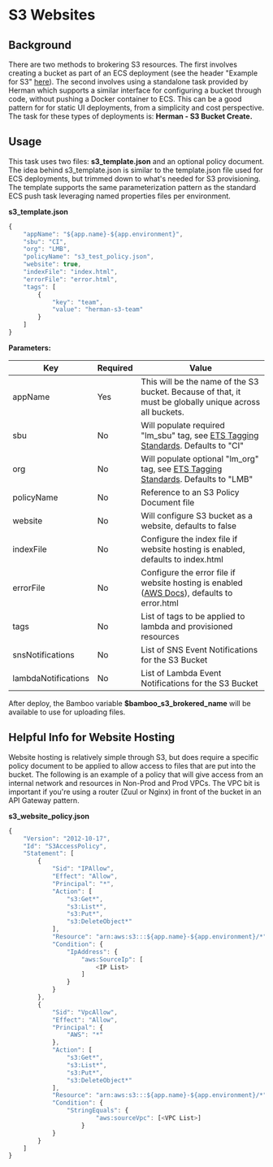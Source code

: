# S3 Websites

## <span class="underline">Background</span>

There are two methods to brokering S3 resources. The first involves
creating a bucket as part of an ECS deployment (see the header "Example
for S3"
[here](https://forge.lmig.com/wiki/pages/viewpage.action?pageId=78055744#s3Example)).
The second involves using a standalone task provided by Herman which
supports a similar interface for configuring a bucket through code,
without pushing a Docker container to ECS. This can be a good pattern
for for static UI deployments, from a simplicity and cost perspective.
The task for these types of deployments is: **Herman - S3 Bucket
Create.**

## <span class="underline">Usage</span>

This task uses two files: **s3\_template.json** and an optional policy
document. The idea behind s3\_template.json is similar to the
template.json file used for ECS deployments, but trimmed down to what's
needed for S3 provisioning. The template supports the same
parameterization pattern as the standard ECS push task leveraging named
properties files per environment.

**s3\_template.json**

``` js
{
    "appName": "${app.name}-${app.environment}",
    "sbu": "CI",
    "org": "LMB",
    "policyName": "s3_test_policy.json",
    "website": true,
    "indexFile": "index.html",
    "errorFile": "error.html",
    "tags": [
        {
            "key": "team",
            "value": "herman-s3-team"
        }
    ]
}
```

  

**Parameters:**

| Key        | Required | Value                                                                                                                                                                  |
|------------|----------|------------------------------------------------------------------------------------------------------------------------------------------------------------------------|
| appName    | Yes      | This will be the name of the S3 bucket. Because of that, it must be globally unique across all buckets.                                                                |
| sbu        | No       | Will populate required "lm\_sbu" tag, see [ETS Tagging Standards](https://forge.lmig.com/wiki/display/ETSPC/AWS+Resource+Tagging+Standards). Defaults to "CI"          |
| org        | No       | Will populate optional "lm\_org" tag, see [ETS Tagging Standards](https://forge.lmig.com/wiki/display/ETSPC/AWS+Resource+Tagging+Standards). Defaults to "LMB"         |
| policyName | No       | Reference to an S3 Policy Document file                                                                                                                                |
| website    | No       | Will configure S3 bucket as a website, defaults to false                                                                                                               |
| indexFile  | No       | Configure the index file if website hosting is enabled, defaults to index.html                                                                                         |
| errorFile  | No       | Configure the error file if website hosting is enabled ([AWS Docs](http://docs.aws.amazon.com/AmazonS3/latest/dev/CustomErrorDocSupport.html)), defaults to error.html |
| tags       | No       | List of tags to be applied to lambda and provisioned resources                                                                                                         |
| snsNotifications | No | List of SNS Event Notifications for the S3 Bucket |
| lambdaNotifications | No | List of Lambda Event Notifications for the S3 Bucket |
  

After deploy, the Bamboo variable **$bamboo\_s3\_brokered\_name** will
be available to use for uploading files.

## <span class="underline">Helpful Info for Website Hosting</span>

Website hosting is relatively simple through S3, but does require a
specific policy document to be applied to allow access to files that are
put into the bucket. The following is an example of a policy that will
give access from an internal network and resources in Non-Prod and Prod VPCs. 
The VPC bit is important if you're using a router (Zuul or Nginx) in front of the 
bucket in an API Gateway pattern.


**s3\_website\_policy.json**

``` js
{
    "Version": "2012-10-17",
    "Id": "S3AccessPolicy",
    "Statement": [
        {
            "Sid": "IPAllow",
            "Effect": "Allow",
            "Principal": "*",
            "Action": [
                "s3:Get*",
                "s3:List*",
                "s3:Put*",
                "s3:DeleteObject*"
            ],
            "Resource": "arn:aws:s3:::${app.name}-${app.environment}/*",
            "Condition": {
                "IpAddress": {
                    "aws:SourceIp": [
                        <IP List>
                    ]
                }
            }
        },
        {
            "Sid": "VpcAllow",
            "Effect": "Allow",
            "Principal": {
                "AWS": "*"
            },
            "Action": [
                "s3:Get*",
                "s3:List*",
                "s3:Put*",
                "s3:DeleteObject*"
            ],
            "Resource": "arn:aws:s3:::${app.name}-${app.environment}/*",
            "Condition": {
                "StringEquals": {
                        "aws:sourceVpc": [<VPC List>]
                    }
            }
        }
    ]
}
```
